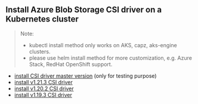 ## Install Azure Blob Storage CSI driver on a Kubernetes cluster
> Note: 
>  - kubectl install method only works on AKS, capz, aks-engine clusters.
>  - please use helm install method for more customization, e.g. Azure Stack, RedHat OpenShift support.
> 
 - [install CSI driver master version](./install-csi-driver-master.md) (only for testing purpose)
 - [install v1.21.3 CSI driver](./install-csi-driver-v1.21.3.md)
 - [install v1.20.2 CSI driver](./install-csi-driver-v1.20.2.md)
 - [install v1.19.3 CSI driver](./install-csi-driver-v1.19.3.md)

